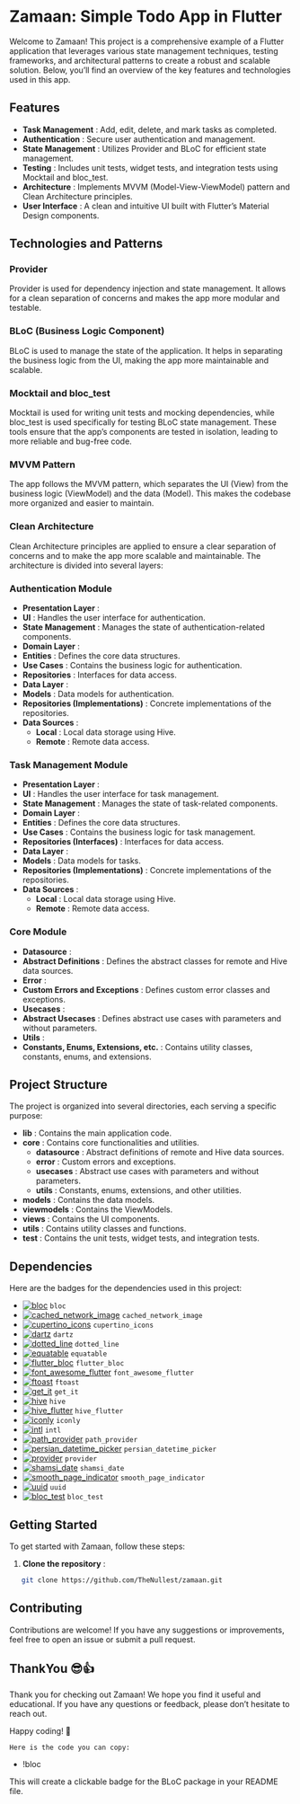 # Zamaan: Simple Todo App in Flutter

Welcome to Zamaan! This project is a comprehensive example of a Flutter application that leverages various state management techniques, testing frameworks, and architectural patterns to create a robust and scalable solution. Below, you’ll find an overview of the key features and technologies used in this app.

## Features

* **Task Management** : Add, edit, delete, and mark tasks as completed.
* **Authentication** : Secure user authentication and management.
* **State Management** : Utilizes Provider and BLoC for efficient state management.
* **Testing** : Includes unit tests, widget tests, and integration tests using Mocktail and bloc_test.
* **Architecture** : Implements MVVM (Model-View-ViewModel) pattern and Clean Architecture principles.
* **User Interface** : A clean and intuitive UI built with Flutter’s Material Design components.

## Technologies and Patterns

### Provider

Provider is used for dependency injection and state management. It allows for a clean separation of concerns and makes the app more modular and testable.

### BLoC (Business Logic Component)

BLoC is used to manage the state of the application. It helps in separating the business logic from the UI, making the app more maintainable and scalable.

### Mocktail and bloc_test

Mocktail is used for writing unit tests and mocking dependencies, while bloc_test is used specifically for testing BLoC state management. These tools ensure that the app’s components are tested in isolation, leading to more reliable and bug-free code.

### MVVM Pattern

The app follows the MVVM pattern, which separates the UI (View) from the business logic (ViewModel) and the data (Model). This makes the codebase more organized and easier to maintain.

### Clean Architecture

Clean Architecture principles are applied to ensure a clear separation of concerns and to make the app more scalable and maintainable. The architecture is divided into several layers:

### Authentication Module

* **Presentation Layer** :
* **UI** : Handles the user interface for authentication.
* **State Management** : Manages the state of authentication-related components.
* **Domain Layer** :
* **Entities** : Defines the core data structures.
* **Use Cases** : Contains the business logic for authentication.
* **Repositories** : Interfaces for data access.
* **Data Layer** :
* **Models** : Data models for authentication.
* **Repositories (Implementations)** : Concrete implementations of the repositories.
* **Data Sources** :
  * **Local** : Local data storage using Hive.
  * **Remote** : Remote data access.

### Task Management Module

* **Presentation Layer** :
* **UI** : Handles the user interface for task management.
* **State Management** : Manages the state of task-related components.
* **Domain Layer** :
* **Entities** : Defines the core data structures.
* **Use Cases** : Contains the business logic for task management.
* **Repositories (Interfaces)** : Interfaces for data access.
* **Data Layer** :
* **Models** : Data models for tasks.
* **Repositories (Implementations)** : Concrete implementations of the repositories.
* **Data Sources** :
  * **Local** : Local data storage using Hive.
  * **Remote** : Remote data access.

### Core Module

* **Datasource** :
* **Abstract Definitions** : Defines the abstract classes for remote and Hive data sources.
* **Error** :
* **Custom Errors and Exceptions** : Defines custom error classes and exceptions.
* **Usecases** :
* **Abstract Usecases** : Defines abstract use cases with parameters and without parameters.
* **Utils** :
* **Constants, Enums, Extensions, etc.** : Contains utility classes, constants, enums, and extensions.

## Project Structure

The project is organized into several directories, each serving a specific purpose:

* **lib** : Contains the main application code.
* **core** : Contains core functionalities and utilities.
  * **datasource** : Abstract definitions of remote and Hive data sources.
  * **error** : Custom errors and exceptions.
  * **usecases** : Abstract use cases with parameters and without parameters.
  * **utils** : Constants, enums, extensions, and other utilities.
* **models** : Contains the data models.
* **viewmodels** : Contains the ViewModels.
* **views** : Contains the UI components.
* **utils** : Contains utility classes and functions.
* **test** : Contains the unit tests, widget tests, and integration tests.

## Dependencies

Here are the badges for the dependencies used in this project:


- [![bloc](https://img.shields.io/pub/v/bloc)](https://pub.dev/packages/bloc) `bloc`
- [![cached_network_image](https://img.shields.io/pub/v/cached_network_image)](https://pub.dev/packages/cached_network_image) `cached_network_image`
- [![cupertino_icons](https://img.shields.io/pub/v/cupertino_icons)](https://pub.dev/packages/cupertino_icons) `cupertino_icons`
- [![dartz](https://img.shields.io/pub/v/dartz)](https://pub.dev/packages/dartz) `dartz`
- [![dotted_line](https://img.shields.io/pub/v/dotted_line)](https://pub.dev/packages/dotted_line) `dotted_line`
- [![equatable](https://img.shields.io/pub/v/equatable)](https://pub.dev/packages/equatable) `equatable`
- [![flutter_bloc](https://img.shields.io/pub/v/flutter_bloc)](https://pub.dev/packages/flutter_bloc) `flutter_bloc`
- [![font_awesome_flutter](https://img.shields.io/pub/v/font_awesome_flutter)](https://pub.dev/packages/font_awesome_flutter) `font_awesome_flutter`
- [![ftoast](https://img.shields.io/pub/v/ftoast)](https://pub.dev/packages/ftoast) `ftoast`
- [![get_it](https://img.shields.io/pub/v/get_it)](https://pub.dev/packages/get_it) `get_it`
- [![hive](https://img.shields.io/pub/v/hive)](https://pub.dev/packages/hive) `hive`
- [![hive_flutter](https://img.shields.io/pub/v/hive_flutter)](https://pub.dev/packages/hive_flutter) `hive_flutter`
- [![iconly](https://img.shields.io/pub/v/iconly)](https://pub.dev/packages/iconly) `iconly`
- [![intl](https://img.shields.io/pub/v/intl)](https://pub.dev/packages/intl) `intl`
- [![path_provider](https://img.shields.io/pub/v/path_provider)](https://pub.dev/packages/path_provider) `path_provider`
- [![persian_datetime_picker](https://img.shields.io/pub/v/persian_datetime_picker)](https://pub.dev/packages/persian_datetime_picker) `persian_datetime_picker`
- [![provider](https://img.shields.io/pub/v/provider)](https://pub.dev/packages/provider) `provider`
- [![shamsi_date](https://img.shields.io/pub/v/shamsi_date)](https://pub.dev/packages/shamsi_date) `shamsi_date`
- [![smooth_page_indicator](https://img.shields.io/pub/v/smooth_page_indicator)](https://pub.dev/packages/smooth_page_indicator) `smooth_page_indicator`
- [![uuid](https://img.shields.io/pub/v/uuid)](https://pub.dev/packages/uuid) `uuid`
- [![bloc_test](https://img.shields.io/pub/v/bloc_test)](https://pub.dev/packages/bloc_test) `bloc_test`


## Getting Started

To get started with Zamaan, follow these steps:

1. **Clone the repository** :

```bash
   git clone https://github.com/TheNullest/zamaan.git
```

## Contributing

Contributions are welcome! If you have any suggestions or improvements, feel free to open an issue or submit a pull request.

## ThankYou 😎👍

Thank you for checking out Zamaan! We hope you find it useful and educational. If you have any questions or feedback, please don’t hesitate to reach out.

Happy coding! 🚀



    Here is the code you can copy:

* !bloc

This will create a clickable badge for the BLoC package in your README file.
